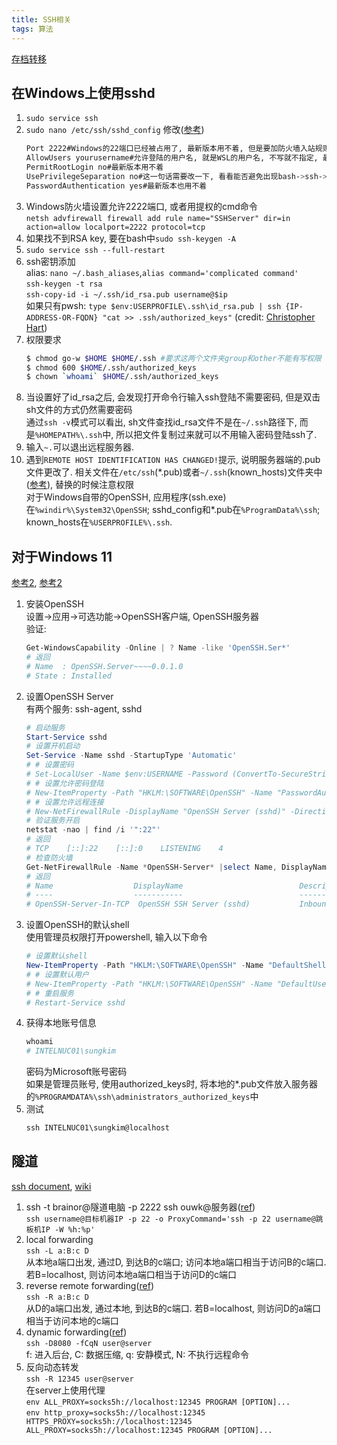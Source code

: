 ```yaml
---
title: SSH相关
tags: 算法
---
```

[存档转移](https://blog.csdn.net/Brainor/article/details/53899288)
## 在Windows上使用sshd
1. `sudo service ssh`
2. `sudo nano /etc/ssh/sshd_config` 修改([参考](https://www.freebsd.org/cgi/man.cgi?query=sshd_config&apropos=0&sektion=5&manpath=FreeBSD+12-current&arch=default&format=html))
	```bash
	Port 2222#Windows的22端口已经被占用了, 最新版本用不着, 但是要加防火墙入站规则
	AllowUsers yourusername#允许登陆的用户名, 就是WSL的用户名, 不写就不指定, 最新版本用不着
	PermitRootLogin no#最新版本用不着
	UsePrivilegeSeparation no#这一句话需要改一下, 看看能否避免出现bash->ssh->bash出现错误提示的情况(据说是因为无法获取权限).最新版本用不着
	PasswordAuthentication yes#最新版本也用不着
	```
3. Windows防火墙设置允许2222端口, 或者用提权的cmd命令  
`netsh advfirewall firewall add rule name="SSHServer" dir=in action=allow localport=2222 protocol=tcp`
4. 如果找不到RSA key, 要在bash中`sudo ssh-keygen -A`
5. `sudo service ssh --full-restart`
6. ssh密钥添加  
alias: `nano ~/.bash_aliases`,`alias command='complicated command'`  
`ssh-keygen -t rsa`  
`ssh-copy-id -i ~/.ssh/id_rsa.pub username@$ip`  
如果只有pwsh: `type $env:USERPROFILE\.ssh\id_rsa.pub | ssh {IP-ADDRESS-OR-FQDN} "cat >> .ssh/authorized_keys"` (credit: [Christopher Hart](https://www.chrisjhart.com/Windows-10-ssh-copy-id/))
7. 权限要求
	```bash
	$ chmod go-w $HOME $HOME/.ssh #要求这两个文件夹group和other不能有写权限
	$ chmod 600 $HOME/.ssh/authorized_keys
	$ chown `whoami` $HOME/.ssh/authorized_keys
	```
7. 当设置好了id_rsa之后, 会发现打开命令行输入ssh登陆不需要密码, 但是双击sh文件的方式仍然需要密码  
通过`ssh -v`模式可以看出, sh文件查找id_rsa文件不是在`~/.ssh`路径下, 而是`%HOMEPATH%\.ssh`中, 所以把文件复制过来就可以不用输入密码登陆ssh了.
8. 输入`~.`可以退出远程服务器.
9. 遇到`REMOTE HOST IDENTIFICATION HAS CHANGED!`提示, 说明服务器端的.pub文件更改了.
相关文件在`/etc/ssh`(\*.pub)或者`~/.ssh`(known_hosts)文件夹中([参考](https://www.centos.org/docs/rhel-rg-en-3/s1-ssh-configfiles.html)), 替换的时候注意权限  
对于Windows自带的OpenSSH, 应用程序(ssh.exe)在`%windir%\System32\OpenSSH`; sshd_config和*.pub在`%ProgramData%\ssh`; known_hosts在`%USERPROFILE%\.ssh`.

## 对于Windows 11
[参考2](https://medium.com/geekculture/setup-ssh-server-on-windows-10-11-34c7f096eaff), [参考2](https://learn.microsoft.com/en-us/windows-server/administration/openssh/openssh_server_configuration)
1. 安装OpenSSH  
设置→应用→可选功能→OpenSSH客户端, OpenSSH服务器    
验证:
	```powershell
	Get-WindowsCapability -Online | ? Name -like 'OpenSSH.Ser*'
	# 返回
	# Name  : OpenSSH.Server~~~~0.0.1.0
	# State : Installed
	```
2. 设置OpenSSH Server  
有两个服务: ssh-agent, sshd
	```powershell
	# 启动服务
	Start-Service sshd
	# 设置开机启动
	Set-Service -Name sshd -StartupType 'Automatic'
	# # 设置密码
	# Set-LocalUser -Name $env:USERNAME -Password (ConvertTo-SecureString -AsPlainText "yourpassword" -Force)
	# # 设置允许密码登陆
	# New-ItemProperty -Path "HKLM:\SOFTWARE\OpenSSH" -Name "PasswordAuthentication" -Value 1 -PropertyType DWORD -Force
	# # 设置允许远程连接
	# New-NetFirewallRule -DisplayName "OpenSSH Server (sshd)" -Direction Inbound -Action Allow -Protocol TCP -LocalPort 22 -EdgeTraversalPolicy Allow
	# 验证服务开启
	netstat -nao | find /i '":22"'
	# 返回
	# TCP    [::]:22    [::]:0    LISTENING	   4
	# 检查防火墙
	Get-NetFirewallRule -Name *OpenSSH-Server* |select Name, DisplayName, Description, Enabled
	# 返回
	# Name                  DisplayName                          Description                                Enabled
	# ----                  -----------                          -----------						        -------
	# OpenSSH-Server-In-TCP  OpenSSH SSH Server (sshd)           Inbound rule for OpenSSH SSH Server (sshd) True
	```
3. 设置OpenSSH的默认shell  
使用管理员权限打开powershell, 输入以下命令
	```powershell
	# 设置默认shell
	New-ItemProperty -Path "HKLM:\SOFTWARE\OpenSSH" -Name "DefaultShell" -Value (Get-Command pwsh).Path -PropertyType String -Force
	# # 设置默认用户
	# New-ItemProperty -Path "HKLM:\SOFTWARE\OpenSSH" -Name "DefaultUser" -Value "yourusername" -PropertyType String -Force
	# # 重启服务
	# Restart-Service sshd
	```
4. 获得本地账号信息
	```powershell
	whoami
	# INTELNUC01\sungkim
	```
	密码为Microsoft账号密码  
	如果是管理员账号, 使用authorized_keys时, 将本地的*.pub文件放入服务器的`%PROGRAMDATA%\ssh\administrators_authorized_keys`中
5. 测试
	```powershell
	ssh INTELNUC01\sungkim@localhost
	```

## 隧道
[ssh document](https://man.openbsd.org/ssh), [wiki](https://en.wikipedia.org/wiki/Tunneling_protocol)
1.  ssh -t brainor@隧道电脑 -p 2222 ssh ouwk@服务器([ref](https://zhuanlan.zhihu.com/p/74193910))  
`ssh username@目标机器IP -p 22 -o ProxyCommand='ssh -p 22 username@跳板机IP -W %h:%p'`
2. local forwarding  
`ssh -L a:B:c D`  
从本地a端口出发, 通过D, 到达B的c端口; 访问本地a端口相当于访问B的c端口. 若B=localhost, 则访问本地a端口相当于访问D的c端口
3. reverse remote forwarding([ref](https://www.howtogeek.com/428413/what-is-reverse-ssh-tunneling-and-how-to-use-it/))  
`ssh -R a:B:c D`  
从D的a端口出发, 通过本地, 到达B的c端口. 若B=localhost, 则访问D的a端口相当于访问本地的c端口
4. dynamic forwarding([ref](https://www.simplified.guide/ssh/create-socks-proxy))  
`ssh -D8080 -fCqN user@server`  
f: 进入后台, C: 数据压缩, q: 安静模式, N: 不执行远程命令  
5. 反向动态转发  
`ssh -R 12345 user@server`  
在server上使用代理  
`env ALL_PROXY=socks5h://localhost:12345 PROGRAM [OPTION]...`  
`env http_proxy=socks5h://localhost:12345 HTTPS_PROXY=socks5h://localhost:12345 ALL_PROXY=socks5h://localhost:12345 PROGRAM [OPTION]...`